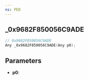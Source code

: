 ```yaml
---
ns: PED
---
```

## _0x9682F850056C9ADE

```c
// 0x9682F850056C9ADE
Any _0x9682F850056C9ADE(Any p0);
```

## Parameters
* **p0**:
